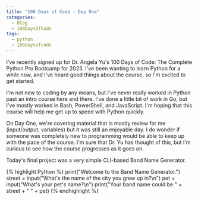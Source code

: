 ```yaml
---
title: "100 Days of Code - Day One"
categories:
  - Blog
  - 100DaysOfCode
tags:
  - python
  - 100daysofcode
---
```


I've recently signed up for Dr. Angela Yu's 100 Days of Code: The Complete Python Pro Bootcamp for 2023. I've been wanting to learn Python for a while now, and I've heard good things about the course, so I'm excited to get started.

I'm not new to coding by any means, but I've never really worked in Python past an intro course here and there. I've done a little bit of work in Go, but I've mostly worked in Bash, PowerShell, and JavaScript. I'm hoping that this course will help me get up to speed with Python quickly.

On Day One, we're covering material that is mostly review for me (input/output, variables) but it was still an enjoyable day. I do wonder if someone was completely new to programming would be able to keep up with the pace of the course. I'm sure that Dr. Yu has thought of this, but I'm curious to see how the course progresses as it goes on.

Today's final project was a very simple CLI-based Band Name Generator.

{% highlight Python %}
print("Welcome to the Band Name Generator.")
street = input("What's the name of the city you grew up in?\n")
pet = input("What's your pet's name?\n")
print("Your band name could be " + street + " " + pet)
{% endhighlight %}